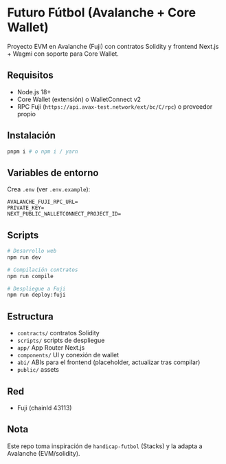 # Futuro Fútbol (Avalanche + Core Wallet)

Proyecto EVM en Avalanche (Fuji) con contratos Solidity y frontend Next.js + Wagmi con soporte para Core Wallet.

## Requisitos
- Node.js 18+
- Core Wallet (extensión) o WalletConnect v2
- RPC Fuji (`https://api.avax-test.network/ext/bc/C/rpc`) o proveedor propio

## Instalación
```bash
pnpm i # o npm i / yarn
```

## Variables de entorno
Crea `.env` (ver `.env.example`):
```
AVALANCHE_FUJI_RPC_URL=
PRIVATE_KEY=
NEXT_PUBLIC_WALLETCONNECT_PROJECT_ID=
```

## Scripts
```bash
# Desarrollo web
npm run dev

# Compilación contratos
npm run compile

# Despliegue a Fuji
npm run deploy:fuji
```

## Estructura
- `contracts/` contratos Solidity
- `scripts/` scripts de despliegue
- `app/` App Router Next.js
- `components/` UI y conexión de wallet
- `abi/` ABIs para el frontend (placeholder, actualizar tras compilar)
- `public/` assets

## Red
- Fuji (chainId 43113)

## Nota
Este repo toma inspiración de `handicap-futbol` (Stacks) y la adapta a Avalanche (EVM/solidity).
